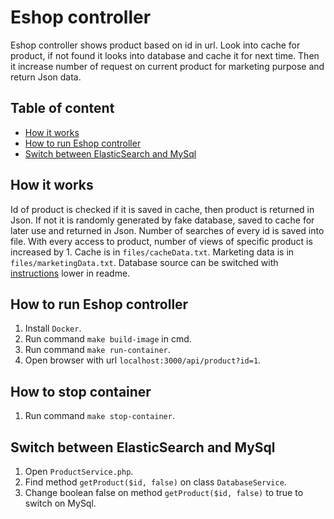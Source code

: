 # Eshop controller

Eshop controller shows product based on id in url. Look into cache for product, if not found it looks into database and cache it for next time. Then it increase number of request on current product for marketing purpose and return Json data.

## Table of content

- [How it works](#how-it-works)
- [How to run Eshop controller](#how-to-run-eshop-controller)
- [Switch between ElasticSearch and MySql](#switch-between-elasticsearch-and-mysql)

## How it works

Id of product is checked if it is saved in cache, then product is returned in Json. If not it is randomly generated by fake database, saved to cache for later use and returned in Json. Number of searches of every id is saved into file. With every access to product, number of views of specific product is increased by 1. Cache is in `files/cacheData.txt`. Marketing data is in `files/marketingData.txt`. Database source can be switched with [instructions](#switch-between-elasticsearch-and-mysql) lower in readme.

## How to run Eshop controller

1. Install `Docker`.
2. Run command `make build-image` in cmd.
3. Run command `make run-container`.
4. Open browser with url `localhost:3000/api/product?id=1`.

## How to stop container

1. Run command `make stop-container`.

## Switch between ElasticSearch and MySql

1. Open `ProductService.php`.
2. Find method `getProduct($id, false)` on class `DatabaseService`.
3. Change boolean false on method `getProduct($id, false)` to true to switch on MySql.
